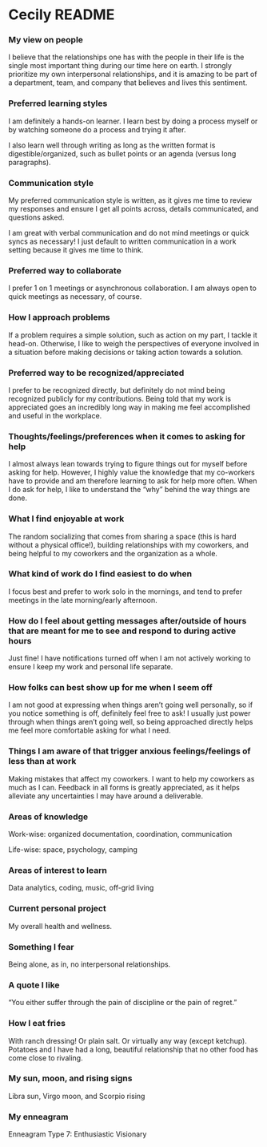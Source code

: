 # Cecily README

### My view on people

I believe that the relationships one has with the people in their life is the single most important thing during our time here on earth. I strongly prioritize my own interpersonal relationships, and it is amazing to be part of a department, team, and company that believes and lives this sentiment.

### Preferred learning styles

I am definitely a hands-on learner. I learn best by doing a process myself or by watching someone do a process and trying it after.

I also learn well through writing as long as the written format is digestible/organized, such as bullet points or an agenda (versus long paragraphs).

### Communication style

My preferred communication style is written, as it gives me time to review my responses and ensure I get all points across, details communicated, and questions asked.

I am great with verbal communication and do not mind meetings or quick syncs as necessary! I just default to written communication in a work setting because it gives me time to think.

### Preferred way to collaborate

I prefer 1 on 1 meetings or asynchronous collaboration. I am always open to quick meetings as necessary, of course.

### How I approach problems

If a problem requires a simple solution, such as action on my part, I tackle it head-on. Otherwise, I like to weigh the perspectives of everyone involved in a situation before making decisions or taking action towards a solution.

### Preferred way to be recognized/appreciated

I prefer to be recognized directly, but definitely do not mind being recognized publicly for my contributions. Being told that my work is appreciated goes an incredibly long way in making me feel accomplished and useful in the workplace.

### Thoughts/feelings/preferences when it comes to asking for help

I almost always lean towards trying to figure things out for myself before asking for help. However, I highly value the knowledge that my co-workers have to provide and am therefore learning to ask for help more often. When I do ask for help, I like to understand the “why” behind the way things are done.

### What I find enjoyable at work

The random socializing that comes from sharing a space (this is hard without a physical office!), building relationships with my coworkers, and being helpful to my coworkers and the organization as a whole.

### What kind of work do I find easiest to do when

I focus best and prefer to work solo in the mornings, and tend to prefer meetings in the late morning/early afternoon.

### How do I feel about getting messages after/outside of hours that are meant for me to see and respond to during active hours

Just fine! I have notifications turned off when I am not actively working to ensure I keep my work and personal life separate.

### How folks can best show up for me when I seem off

I am not good at expressing when things aren’t going well personally, so if you notice something is off, definitely feel free to ask! I usually just power through when things aren’t going well, so being approached directly helps me feel more comfortable asking for what I need.

### Things I am aware of that trigger anxious feelings/feelings of less than at work

Making mistakes that affect my coworkers. I want to help my coworkers as much as I can. Feedback in all forms is greatly appreciated, as it helps alleviate any uncertainties I may have around a deliverable.

### Areas of knowledge

Work-wise: organized documentation, coordination, communication

Life-wise: space, psychology, camping

### Areas of interest to learn

Data analytics, coding, music, off-grid living

### Current personal project

My overall health and wellness.

### Something I fear

Being alone, as in, no interpersonal relationships.

### A quote I like

“You either suffer through the pain of discipline or the pain of regret.”

### How I eat fries

With ranch dressing! Or plain salt. Or virtually any way (except ketchup). Potatoes and I have had a long, beautiful relationship that no other food has come close to rivaling.

### My sun, moon, and rising signs

Libra sun, Virgo moon, and Scorpio rising

### My enneagram

Enneagram Type 7: Enthusiastic Visionary
